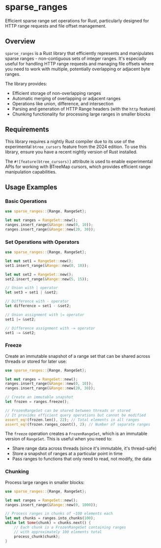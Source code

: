 # sparse_ranges

Efficient sparse range set operations for Rust, particularly designed for HTTP range requests and file offset management.

## Overview

`sparse_ranges` is a Rust library that efficiently represents and manipulates sparse ranges - non-contiguous sets of integer ranges. It's especially useful for handling HTTP range requests and managing file offsets where you need to work with multiple, potentially overlapping or adjacent byte ranges.

The library provides:
- Efficient storage of non-overlapping ranges
- Automatic merging of overlapping or adjacent ranges
- Operations like union, difference, and intersection
- Parsing and generation of HTTP Range headers (with the `http` feature)
- Chunking functionality for processing large ranges in smaller blocks

## Requirements

This library requires a nightly Rust compiler due to its use of the experimental `btree_cursors` feature from the 2024 edition. To use this library, ensure you have a recent nightly version of Rust installed.

The `#![feature(btree_cursors)]` attribute is used to enable experimental APIs for working with BTreeMap cursors, which provides efficient range manipulation capabilities.

## Usage Examples

### Basic Operations

```rust
use sparse_ranges::{Range, RangeSet};

let mut ranges = RangeSet::new();
ranges.insert_range(&Range::new(0, 10));
ranges.insert_range(&Range::new(20, 30));
```

### Set Operations with Operators

```rust
use sparse_ranges::{Range, RangeSet};

let mut set1 = RangeSet::new();
set1.insert_range(&Range::new(0, 10));

let mut set2 = RangeSet::new();
set2.insert_range(&Range::new(5, 15));

// Union with | operator
let set3 = set1 | &set2;

// Difference with - operator
let difference = set1 - &set2;

// Union assignment with |= operator
set1 |= &set2;

// Difference assignment with -= operator
set1 -= &set2;
```

### Freeze

Create an immutable snapshot of a range set that can be shared across threads or stored for later use:

```rust
use sparse_ranges::{Range, RangeSet};

let mut ranges = RangeSet::new();
ranges.insert_range(&Range::new(0, 10));
ranges.insert_range(&Range::new(20, 30));

// Create an immutable snapshot
let frozen = ranges.freeze();

// FrozenRangeSet can be shared between threads or stored
// It provides efficient query operations but cannot be modified
assert_eq!(frozen.len(), 22); // Total elements in all ranges
assert_eq!(frozen.ranges_count(), 2); // Number of separate ranges
```

The `freeze` operation creates a `FrozenRangeSet`, which is an immutable version of `RangeSet`. This is useful when you need to:
- Share range data across threads (since it's immutable, it's thread-safe)
- Store a snapshot of ranges at a particular point in time
- Pass ranges to functions that only need to read, not modify, the data

### Chunking

Process large ranges in smaller blocks:

```rust
use sparse_ranges::{Range, RangeSet};

let mut ranges = RangeSet::new();
ranges.insert_range(&Range::new(0, 1000));

// Process ranges in chunks of ~100 elements each
let mut chunks = ranges.into_chunks(100);
while let Some(chunk) = chunks.next() {
    // Each chunk is a FrozenRangeSet containing ranges
    // with approximately 100 elements total
    process_chunk(chunk);
}
```